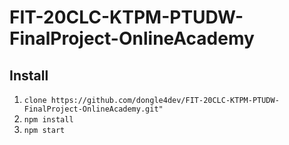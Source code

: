 # FIT-20CLC-KTPM-PTUDW-FinalProject-OnlineAcademy

## Install

1. `clone https://github.com/dongle4dev/FIT-20CLC-KTPM-PTUDW-FinalProject-OnlineAcademy.git"`
2. `npm install`
3. `npm start`
